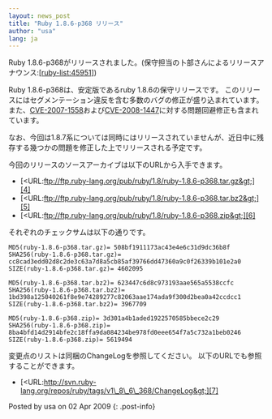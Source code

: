 ```yaml
---
layout: news_post
title: "Ruby 1.8.6-p368 リリース"
author: "usa"
lang: ja
---
```


Ruby
1.8.6-p368がリリースされました。(保守担当の卜部さんによるリリースアナウンス:[\[ruby-list:45951\]][1])

Ruby 1.8.6-p368は、安定版であるruby 1.8.6の保守リリースです。
このリリースにはセグメンテーション違反を含む多数のバグの修正が盛り込まれています。
また、[CVE-2007-1558][2]および[CVE-2008-1447][3]に対する問題回避修正も含まれています。

なお、今回は1.8.7系については同時にはリリースされていませんが、近日中に残存する幾つかの問題を修正した上でリリースされる予定です。

今回のリリースのソースアーカイブは以下のURLから入手できます。

* [&lt;URL:ftp://ftp.ruby-lang.org/pub/ruby/1.8/ruby-1.8.6-p368.tar.gz&gt;][4]
* [&lt;URL:ftp://ftp.ruby-lang.org/pub/ruby/1.8/ruby-1.8.6-p368.tar.bz2&gt;][5]
* [&lt;URL:ftp://ftp.ruby-lang.org/pub/ruby/1.8/ruby-1.8.6-p368.zip&gt;][6]

それぞれのチェックサムは以下の通りです。

    MD5(ruby-1.8.6-p368.tar.gz)= 508bf1911173ac43e4e6c31d9dc36b8f
    SHA256(ruby-1.8.6-p368.tar.gz)= cc8cad3edd02d8c2de3c63a7d8a5cb85af39766dd47360a9c0f26339b101e2a0
    SIZE(ruby-1.8.6-p368.tar.gz)= 4602095
    
    MD5(ruby-1.8.6-p368.tar.bz2)= 623447c6d8c973193aae565a5538ccfc
    SHA256(ruby-1.8.6-p368.tar.bz2)= 1bd398a125040261f8e9e74289277c82063aae174ada9f300d2bea0a42ccdcc1
    SIZE(ruby-1.8.6-p368.tar.bz2)= 3967709
    
    MD5(ruby-1.8.6-p368.zip)= 3d301a4b1aded1922570585bbece2c29
    SHA256(ruby-1.8.6-p368.zip)= 8ba4bfd14d2914bfe2c18ffa9da084234be978fd0eee654f7a5c732a1beb0246
    SIZE(ruby-1.8.6-p368.zip)= 5619494

変更点のリストは同梱のChangeLogを参照してください。 以下のURLでも参照することができます。

* [&lt;URL:http://svn.ruby-lang.org/repos/ruby/tags/v1\_8\_6\_368/ChangeLog&gt;][7]

Posted by usa on 02 Apr 2009
{: .post-info}



[1]: http://blade.nagaokaut.ac.jp/cgi-bin/scat.rb/ruby/ruby-list/45951 
[2]: http://cve.mitre.org/cgi-bin/cvename.cgi?name=CVE-2007-1558 
[3]: http://cve.mitre.org/cgi-bin/cvename.cgi?name=CVE-2008-1447 
[4]: ftp://ftp.ruby-lang.org/pub/ruby/1.8/ruby-1.8.6-p368.tar.gz 
[5]: ftp://ftp.ruby-lang.org/pub/ruby/1.8/ruby-1.8.6-p368.tar.bz2 
[6]: ftp://ftp.ruby-lang.org/pub/ruby/1.8/ruby-1.8.6-p368.zip 
[7]: http://svn.ruby-lang.org/repos/ruby/tags/v1_8_6_368/ChangeLog 
